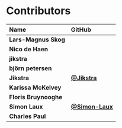 # Contributors

| Name                  | GitHub                                           |
| :-------------------- | :----------------------------------------------- |
| **Lars-Magnus Skog**  |                                                  |
| **Nico de Haen**      |                                                  |
| **jikstra**           |                                                  |
| **björn petersen**    |                                                  |
| **Jikstra**           | [**@Jikstra**](https://github.com/Jikstra)       |
| **Karissa McKelvey**  |                                                  |
| **Floris Bruynooghe** |                                                  |
| **Simon Laux**        | [**@Simon-Laux**](https://github.com/Simon-Laux) |
| **Charles Paul**      |                                                  |
